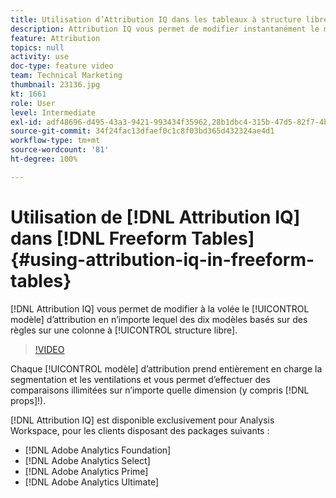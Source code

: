 ```yaml
---
title: Utilisation d’Attribution IQ dans les tableaux à structure libre
description: Attribution IQ vous permet de modifier instantanément le modèle d’attribution en l’un des dix modèles basés sur des règles sur une colonne à structure libre.
feature: Attribution
topics: null
activity: use
doc-type: feature video
team: Technical Marketing
thumbnail: 23136.jpg
kt: 1661
role: User
level: Intermediate
exl-id: adf48696-d495-43a3-9421-993434f35962,28b1dbc4-315b-47d5-82f7-4b394ed31ad8
source-git-commit: 34f24fac13dfaef0c1c8f03bd365d432324ae4d1
workflow-type: tm+mt
source-wordcount: '81'
ht-degree: 100%

---
```


# Utilisation de [!DNL Attribution IQ] dans [!DNL Freeform Tables] {#using-attribution-iq-in-freeform-tables}

[!DNL Attribution IQ] vous permet de modifier à la volée le [!UICONTROL modèle] d’attribution en n’importe lequel des dix modèles basés sur des règles sur une colonne à [!UICONTROL structure libre].

>[!VIDEO](https://video.tv.adobe.com/v/23136/?quality=12)

Chaque [!UICONTROL modèle] d’attribution prend entièrement en charge la segmentation et les ventilations et vous permet d’effectuer des comparaisons illimitées sur n’importe quelle dimension (y compris [!DNL props]!).

[!DNL Attribution IQ] est disponible exclusivement pour Analysis Workspace, pour les clients disposant des packages suivants :

* [!DNL Adobe Analytics Foundation]
* [!DNL Adobe Analytics Select]
* [!DNL Adobe Analytics Prime]
* [!DNL Adobe Analytics Ultimate]
